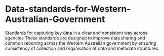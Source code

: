 # Data-standards-for-Western-Australian-Government
Standards for capturing key data in a clear and consistent way across agencies
These standards are designed to improve data sharing and common reporting across the Western Australian government by ensuring consistency of collection and organisation of data and metadata structures.
